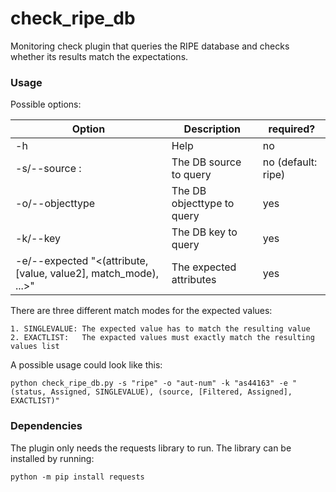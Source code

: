 # check_ripe_db
Monitoring check plugin that queries the RIPE database and checks whether its results match the expectations.

### Usage
Possible options:  

|                          Option                                 |         Description        |      required?      |            
|-----------------------------------------------------------------|----------------------------|---------------------|
| -h                                                              | Help                       | no                  |
| -s/--source <DB source>:                                        | The DB source to query     | no (default: ripe)  |
| -o/--objecttype <DB objecttype>                                 | The DB objecttype to query | yes                 |
| -k/--key <DB search key>                                        | The DB key to query        | yes                 |
| -e/--expected "<(attribute, [value, value2], match_mode), ...>" | The expected attributes    | yes                 |

There are three different match modes for the expected values:
    
    1. SINGLEVALUE: The expected value has to match the resulting value
    2. EXACTLIST:   The expacted values must exactly match the resulting values list

A possible usage could look like this:

```shell
python check_ripe_db.py -s "ripe" -o "aut-num" -k "as44163" -e "(status, Assigned, SINGLEVALUE), (source, [Filtered, Assigned], EXACTLIST)"
```

### Dependencies

The plugin only needs the requests library to run. The library can be installed by running:

```shell
python -m pip install requests
```

